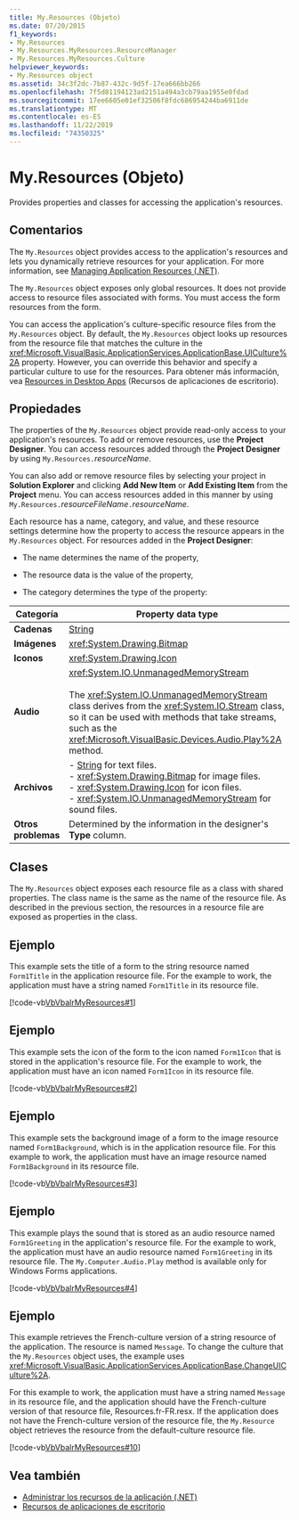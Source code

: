 ```yaml
---
title: My.Resources (Objeto)
ms.date: 07/20/2015
f1_keywords:
- My.Resources
- My.Resources.MyResources.ResourceManager
- My.Resources.MyResources.Culture
helpviewer_keywords:
- My.Resources object
ms.assetid: 34c3f2dc-7b87-432c-9d5f-17ea666bb266
ms.openlocfilehash: 7f5d81194123ad2151a494a3cb79aa1955e0fdad
ms.sourcegitcommit: 17ee6605e01ef32506f8fdc686954244ba6911de
ms.translationtype: MT
ms.contentlocale: es-ES
ms.lasthandoff: 11/22/2019
ms.locfileid: "74350325"
---
```

# <a name="myresources-object"></a>My.Resources (Objeto)
Provides properties and classes for accessing the application's resources.  
  
## <a name="remarks"></a>Comentarios  
 The `My.Resources` object provides access to the application's resources and lets you dynamically retrieve resources for your application. For more information, see [Managing Application Resources (.NET)](/visualstudio/ide/managing-application-resources-dotnet).  
  
 The `My.Resources` object exposes only global resources. It does not provide access to resource files associated with forms. You must access the form resources from the form.  
  
 You can access the application's culture-specific resource files from the `My.Resources` object. By default, the `My.Resources` object looks up resources from the resource file that matches the culture in the <xref:Microsoft.VisualBasic.ApplicationServices.ApplicationBase.UICulture%2A> property. However, you can override this behavior and specify a particular culture to use for the resources. Para obtener más información, vea [Resources in Desktop Apps](../../../framework/resources/index.md) (Recursos de aplicaciones de escritorio).  
  
## <a name="properties"></a>Propiedades  
 The properties of the `My.Resources` object provide read-only access to your application's resources. To add or remove resources, use the **Project Designer**. You can access resources added through the **Project Designer** by using `My.Resources.`*resourceName*.  
  
 You can also add or remove resource files by selecting your project in **Solution Explorer** and clicking **Add New Item** or **Add Existing Item** from the **Project** menu. You can access resources added in this manner by using `My.Resources.`*resourceFileName*`.`*resourceName*.  
  
 Each resource has a name, category, and value, and these resource settings determine how the property to access the resource appears in the `My.Resources` object. For resources added in the **Project Designer**:  
  
- The name determines the name of the property,  
  
- The resource data is the value of the property,  
  
- The category determines the type of the property:  
  
|Categoría|Property data type|  
|---|---|  
|**Cadenas**|[String](../../../visual-basic/language-reference/data-types/string-data-type.md)|  
|**Imágenes**|<xref:System.Drawing.Bitmap>|  
|**Iconos**|<xref:System.Drawing.Icon>|  
|**Audio**|<xref:System.IO.UnmanagedMemoryStream><br /><br /> The <xref:System.IO.UnmanagedMemoryStream> class derives from the <xref:System.IO.Stream> class, so it can be used with methods that take streams, such as the <xref:Microsoft.VisualBasic.Devices.Audio.Play%2A> method.|  
|**Archivos**|-   [String](../../../visual-basic/language-reference/data-types/string-data-type.md) for text files.<br />-   <xref:System.Drawing.Bitmap> for image files.<br />-   <xref:System.Drawing.Icon> for icon files.<br />-   <xref:System.IO.UnmanagedMemoryStream> for sound files.|  
|**Otros problemas**|Determined by the information in the designer's **Type** column.|  
  
## <a name="classes"></a>Clases  
 The `My.Resources` object exposes each resource file as a class with shared properties. The class name is the same as the name of the resource file. As described in the previous section, the resources in a resource file are exposed as properties in the class.  
  
## <a name="example"></a>Ejemplo  
 This example sets the title of a form to the string resource named `Form1Title` in the application resource file. For the example to work, the application must have a string named `Form1Title` in its resource file.  
  
 [!code-vb[VbVbalrMyResources#1](~/samples/snippets/visualbasic/VS_Snippets_VBCSharp/VbVbalrMyResources/VB/Form1.vb#1)]  
  
## <a name="example"></a>Ejemplo  
 This example sets the icon of the form to the icon named `Form1Icon` that is stored in the application's resource file. For the example to work, the application must have an icon named `Form1Icon` in its resource file.  
  
 [!code-vb[VbVbalrMyResources#2](~/samples/snippets/visualbasic/VS_Snippets_VBCSharp/VbVbalrMyResources/VB/Form1.vb#2)]  
  
## <a name="example"></a>Ejemplo  
 This example sets the background image of a form to the image resource named `Form1Background`, which is in the application resource file. For this example to work, the application must have an image resource named `Form1Background` in its resource file.  
  
 [!code-vb[VbVbalrMyResources#3](~/samples/snippets/visualbasic/VS_Snippets_VBCSharp/VbVbalrMyResources/VB/Form1.vb#3)]  
  
## <a name="example"></a>Ejemplo  
 This example plays the sound that is stored as an audio resource named `Form1Greeting` in the application's resource file. For the example to work, the application must have an audio resource named `Form1Greeting` in its resource file. The `My.Computer.Audio.Play` method is available only for Windows Forms applications.  
  
 [!code-vb[VbVbalrMyResources#4](~/samples/snippets/visualbasic/VS_Snippets_VBCSharp/VbVbalrMyResources/VB/Form1.vb#4)]  
  
## <a name="example"></a>Ejemplo  
 This example retrieves the French-culture version of a  string resource of the application. The resource is named `Message`. To change the culture that the `My.Resources` object uses, the example uses <xref:Microsoft.VisualBasic.ApplicationServices.ApplicationBase.ChangeUICulture%2A>.  
  
 For this example to work, the application must have a string named `Message` in its resource file, and the application should have the French-culture version of that resource file, Resources.fr-FR.resx. If the application does not have the French-culture version of the resource file, the `My.Resource` object retrieves the resource from the default-culture resource file.  
  
 [!code-vb[VbVbalrMyResources#10](~/samples/snippets/visualbasic/VS_Snippets_VBCSharp/VbVbalrMyResources/VB/Form1.vb#10)]  
  
## <a name="see-also"></a>Vea también

- [Administrar los recursos de la aplicación (.NET)](/visualstudio/ide/managing-application-resources-dotnet)
- [Recursos de aplicaciones de escritorio](../../../framework/resources/index.md)

